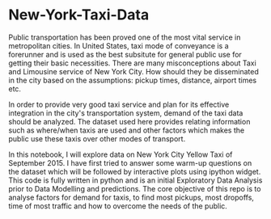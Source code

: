 # New-York-Taxi-Data
Public transportation has been proved one of the most vital service in metropolitan cities. In United States, taxi mode of conveyance is a forerunner and is used as the best subsitute for general public use for getting their basic necessities. There are many misconceptions about Taxi and Limousine service of New York City. How should they be disseminated in the city based on the assumptions: pickup times, distance, airport times etc. 

In order to provide very good taxi service and plan for its effective integration in the city's transportation system, demand of the taxi data should be analyzed. The dataset used here provides relating information such as where/when taxis are used and other factors which makes the public use these taxis over other modes of transport.

In this notebook, I will explore data on New York City Yellow Taxi of September 2015. I have first tried to answer some warm-up questions on the dataset which will be followed by interactive plots using ipython widget. This code is fully written in python and is an initial Exploratory Data Analysis prior to Data Modelling and predictions. The core objective of this repo is to analyse factors for demand for taxis, to find most pickups, most dropoffs, time of most traffic and how to overcome the needs of the public. 
